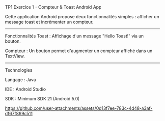 TP1 Exercice 1 - Compteur & Toast Android App

Cette application Android propose deux fonctionnalités simples : afficher un message toast et incrémenter un compteur.
__________________________________________________________________________________________________________________________________________________
Fonctionnalités
Toast : Affichage d'un message "Hello Toast!" via un bouton.

Compteur : Un bouton permet d'augmenter un compteur affiché dans un TextView.
____________________________________________________________________________________________________________________________________________________
Technologies

Langage : Java

IDE : Android Studio

SDK : Minimum SDK 21 (Android 5.0)





https://github.com/user-attachments/assets/0d13f7ee-783c-4d48-a3af-df67f899c511
